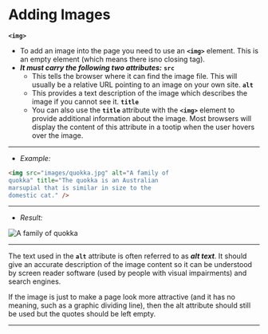 # Adding Images

**`<img>`**
- To add an image into the page you need to use an **`<img>`** element. This is an empty element (which means there isno closing tag). 
- ***It must carry the following two attributes:***
	**`src`**
	- This tells the browser where it can find the image file. This will usually be a relative URL pointing to an image on your own site.
	**`alt`**
	- This provides a text description of the image which describes the image if you cannot see it.
	**`title`**
	- You can also use the **`title`** attribute with the **`<img>`** element to provide additional information about the image. Most browsers will display the content of this attribute in a tootip when the user hovers over the image.

---
- *Example:*
```html
<img src="images/quokka.jpg" alt="A family of
quokka" title="The quokka is an Australian
marsupial that is similar in size to the
domestic cat." />
```
---
- *Result:*

<img src="images/quokka.jpg" alt="A family of
quokka" title="The quokka is an Australian
marsupial that is similar in size to the
domestic cat." />

---

The text used in the **`alt`** attribute is often referred to as ***alt text***. It should give an accurate description of the image content so it can be understood by screen reader software (used by people with visual impairments) and search engines.

If the image is just to make a page look more attractive (and it has no meaning, such as a graphic dividing line), then the alt attribute should still be used but the quotes should be left empty.

---
